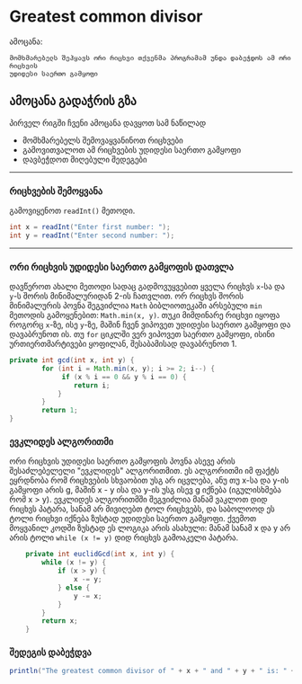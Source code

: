 # Greatest common divisor

ამოცანა:
```
მომხმარებელს შეჰყავს ორი რიცხვი თქვენმა პროგრამამ უნდა დაბეჭდოს ამ ორი რიცხვის
უდიდესი საერთო გამყოფი
```



## ამოცანა გადაჭრის გზა
პირველ რიგში ჩვენი ამოცანა დავყოთ სამ ნაწილად
* მომხმარებელს შემოვაყვანინოთ რიცხვები
* გამოვითვალოთ ამ რიცხვების უდიდესი საერთო გამყოფი
* დავბეჭდოთ მიღებული შედეგები

---

### რიცხვების შემოყვანა
გამოვიყენოთ `readInt()` მეთოდი.
```java
int x = readInt("Enter first number: ");
int y = readInt("Enter second number: ");
```
---

### ორი რიცხვის უდიდესი საერთო გამყოფის დათვლა
დავწეროთ ახალი მეთოდი სადაც გადმოვუყვებით ყველა რიცხვს `x`-სა და `y`-ს შორის მინიმალურიდან 2-ის ჩათვლით.
ორ რიცხვს შორის მინიმალურის  პოვნა შეგვიძლია `Math` ბიბლიოთეკაში არსებული `min`
მეთოდის გამოყენებით: `Math.min(x, y)`. თუკი  მიმდინარე რიცხვი იყოფა როგორც `x`-ზე, ისე
`y`-ზე, მაშინ ჩვენ ვიპოვეთ უდიდესი საერთო გამყოფი და დავაბრუნოთ ის. თუ `for` ციკლში
ვერ ვიპოვეთ საერთო გამყოფი, ისინი ურთიერთმარტივები ყოფილან, შესაბამისად დავაბრუნოთ 1.
```java
private int gcd(int x, int y) {
        for (int i = Math.min(x, y); i >= 2; i--) {
             if (x % i == 0 && y % i == 0) {
                return i;
            }
        }
        return 1;
}
```
### ევკლიდეს ალგორითმი
ორი რიცხვის უდიდესი საერთო გამყოფის პოვნა ასევე არის შესაძლებელელი "ევკლიდეს" ალგორითმით. ეს ალგორითმი იმ ფაქტს ეყრდნობა
რომ რიცხვების სხვაობით უსგ არ იცვლება, ანუ თუ x-სა და y-ის გამყოფი არის g, მაშინ x - y ისა და y-ის უსგ ისევ g იქნება (იგულისხმება რომ x > y).
ევკლიდეს ალგორითმში შეგვიძლია მანამ ვაკლოთ დიდ რიცხვს პატარა, სანამ არ მივიღებთ ტოლ რიცხვებს, და საბოლოოდ ეს ტოლი რიცხვი იქნება ზუსტად უდიდესი საერთო გამყოფი. 
ქვემოთ მოყვანილ კოდში ზუსტად ეს ლოგიკა არის ასახული: მანამ სანამ x და y არ არის ტოლი `while (x != y)` დიდ რიცხვს გამოაკელი პატარა.
```java
    private int euclidGcd(int x, int y) {
        while (x != y) {
            if (x > y) {
                x -= y;
            } else {
                y -= x;
            }
        }
        return x;
    }
```

### შედეგის დაბეჭდვა
```java
println("The greatest common divisor of " + x + " and " + y + " is: " + answer);
```
